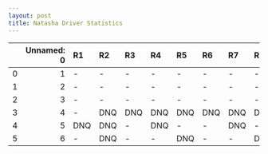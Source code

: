 ```yaml
---
layout: post 
title: Natasha Driver Statistics
--- 
```


|    |   Unnamed: 0 | R1   | R2   | R3   | R4   | R5   | R6   | R7   | R8   | R9   | R10   | R11   | R12   |
|---:|-------------:|:-----|:-----|:-----|:-----|:-----|:-----|:-----|:-----|:-----|:------|:------|:------|
|  0 |            1 | -    | -    | -    | -    | -    | -    | -    | -    | -    | -     | -     | -     |
|  1 |            2 | -    | -    | -    | -    | -    | -    | -    | -    | -    | -     | -     | -     |
|  2 |            3 | -    | -    | -    | -    | -    | -    | -    | -    | -    | -     | -     | -     |
|  3 |            4 | -    | DNQ  | DNQ  | DNQ  | DNQ  | DNQ  | DNQ  | DNQ  | DNQ  | DNQ   | DNQ   | -     |
|  4 |            5 | DNQ  | DNQ  | -    | DNQ  | -    | -    | DNQ  | -    | DNQ  | -     | -     | -     |
|  5 |            6 | -    | DNQ  | -    | -    | DNQ  | -    | -    | DNQ  | -    | nan   | nan   | nan   |